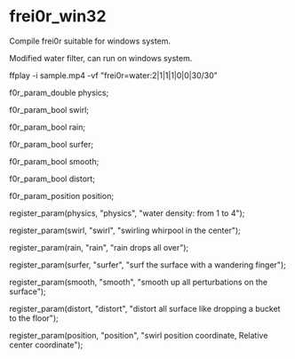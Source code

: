 # frei0r_win32
Compile frei0r suitable for windows system.

Modified water filter, can run on windows system.

ffplay -i sample.mp4 -vf "frei0r=water:2|1|1|1|0|0|30/30"

  f0r_param_double physics;
  
  f0r_param_bool swirl;
  
  f0r_param_bool rain;
  
  f0r_param_bool surfer;
  
  f0r_param_bool smooth;
  
  f0r_param_bool distort;
  
  f0r_param_position position;
  
  register_param(physics, "physics", "water density: from 1 to 4");
  
  register_param(swirl, "swirl", "swirling whirpool in the center");
  
  register_param(rain, "rain", "rain drops all over");
  
  register_param(surfer, "surfer", "surf the surface with a wandering finger");
  
  register_param(smooth, "smooth", "smooth up all perturbations on the surface");
  
  register_param(distort, "distort", "distort all surface like dropping a bucket to the floor");
  
  register_param(position, "position", "swirl position coordinate, Relative center coordinate");
